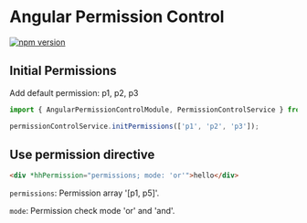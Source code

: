 # Angular Permission Control

[![npm version](https://badge.fury.io/js/angular-permission-control.svg)](https://badge.fury.io/js/angular-permission-control)

## Initial Permissions
Add default permission: p1, p2, p3
```typescript
import { AngularPermissionControlModule, PermissionControlService } from 'angular-permission-control';

permissionControlService.initPermissions(['p1', 'p2', 'p3']);
```

## Use permission directive
```html
<div *hhPermission="permissions; mode: 'or'">hello</div>
```

`permissions`: Permission array '[p1, p5]'.

`mode`: Permission check mode 'or' and 'and'.
